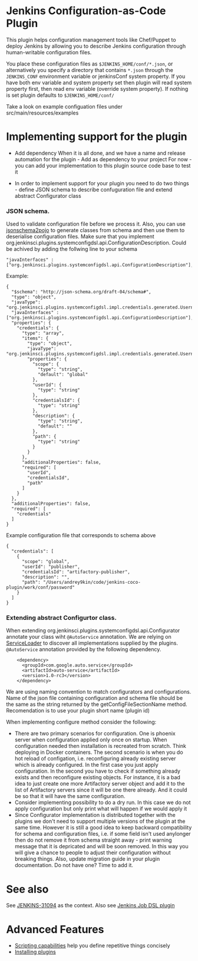 # Jenkins Configuration-as-Code Plugin
This plugin helps configuration management tools like Chef/Puppet to deploy Jenkins
by allowing you to describe Jenkins configuration through human-writable configuration files.

You place these configuration files as `$JENKINS_HOME/conf/*.json`, or alternatively
you specify a directory that contains `*.json` through the `JENKINS_CONF` environment variable or jenkinsConf
system property. If you have both env variable and system property set then plugin will read system property first,
then read env variable (override system property). If nothing is set plugin defaults to `$JENKINS_HOME/conf/`

Take a look on example configuation files under src/main/resources/examples

# Implementing support for the plugin

* Add dependency 
When it is all done, and we have a name and release automation for the plugin - Add <final plugin name> as dependency to your project <Maven coordinates>
For now - you can add your implementation to this plugin source code base to test it

* In order to implement support for your plugin you need to do two things - define JSON schema to describe confuguration file and extend abstract Configurator class

### JSON schema.
Used to validate configuration file before we process it. Also, you can use [jsonschema2pojo](http://www.jsonschema2pojo.org/) to generate classes from schema and then use them to deserialise configuration files.
Make sure that you implement org.jenkinsci.plugins.systemconfigdsl.api.ConfigurationDescription. Could be achived by adding the follwing line to your schema
```
"javaInterfaces" : ["org.jenkinsci.plugins.systemconfigdsl.api.ConfigurationDescription"],
```
Example:

```
{
  "$schema": "http://json-schema.org/draft-04/schema#",
  "type": "object",
  "javaType": "org.jenkinsci.plugins.systemconfigdsl.impl.credentials.generated.UsernamePasswordCrendetialsConfig",
  "javaInterfaces" : ["org.jenkinsci.plugins.systemconfigdsl.api.ConfigurationDescription"],
  "properties": {
    "credentials": {
      "type": "array",
      "items": {
        "type": "object",
        "javaType": "org.jenkinsci.plugins.systemconfigdsl.impl.credentials.generated.UsernamePasswordCrendetials",
        "properties": {
          "scope": {
            "type": "string",
            "default": "global"
          },
          "userId": {
            "type": "string"
          },
          "credentialsId": {
            "type": "string"
          },
          "description": {
            "type": "string",
            "default": ""
          },
          "path": {
            "type": "string"
          }
        }
      },
      "additionalProperties": false,
      "required": [
        "userId",
        "credentialsId",
        "path"
      ]
    }
  },
  "additionalProperties": false,
  "required": [
    "credentials"
  ]
}
```

Example configuration file that corresponds to schema above

```
{
  "credentials": [
    {
      "scope": "global",
      "userId": "publisher",
      "credentialsId": "artifactory-publisher",
      "description": "",
      "path": "/Users/andrey9kin/code/jenkins-coco-plugin/work/conf/password"
    }
  ]
}
```

### Extending abstract Configurtor class.
When extending org.jenkinsci.plugins.systemconfigdsl.api.Configurator annotate your class wiht `@AutoService` annotation. We are relying on [ServiceLoader](https://docs.oracle.com/javase/6/docs/api/java/util/ServiceLoader.html) to discover all implementations supplied by the plugins. `@AutoService` annotation provided by the following dependency.

```
    <dependency>
      <groupId>com.google.auto.service</groupId>
      <artifactId>auto-service</artifactId>
      <version>1.0-rc3</version>
    </dependency>
```

We are using naming convention to match configurators and configurations. Name of the json file containing configuration and schema file should be the same as the string returned by the getConfigFileSectionName method. Recomendation is to use your plugin short name (plugin id)

When implementing configure method consider the following:
* There are two primary scenarios for configuration. One is phoenix server when configuration applied only once on startup. When configuration needed then installation is recreated from scratch. Think deploying in Docker containers. The second scenario is when you do hot reload of configation, i.e. reconfiguring already existing server which is already configured. In the first case you just apply configuration. In the second you have to check if something already exists and then reconfigure existing objects. For instance, it is a bad idea to just create one more Artifactory server object and add it to the list of Artifactory servers since it will be one there already. And it could be so that it will have the same configuration.
* Consider implementing possibility to do a dry run. In this case we do not apply configuration but only print what will happen if we would apply it
* Since Configurator implementation is distributed together with the plugins we don't need to support multiple versions of the plugin at the same time. However it is still a good idea to keep backward compatibility for schema and configuration files, i.e. if some field isn't used anylonger then do not remove it from schema straight away - print warning message that it is depricated and will be soon removed. In this way you will give a chance to people to adjust their configuration without breaking things. Also, update migration guide in your plugin documentation. Do not have one? Time to add it.

# See also

See [JENKINS-31094](https://issues.jenkins-ci.org/browse/JENKINS-31094) as the context.
Also see [Jenkins Job DSL plugin](https://github.com/jenkinsci/job-dsl-plugin)

# Advanced Features

* [Scripting capabilities](docs/scripting.md) help you define repetitive things concisely
* [Installing plugins](docs/plugin.md)
